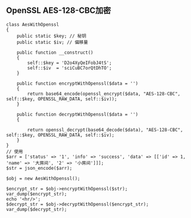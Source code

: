 ## OpenSSL AES-128-CBC加密 ##

    class AesWithOpenssl
	{   
	    public static $key; // 秘钥
	    public static $iv; // 偏移量
	    
	    public function __construct()
	    {    
	        self::$key = 'D2o4XyQeIFobJ4tS';
	        self::$iv  = 'sciCuBC7orQtDhTO';
	    }
	    
	    public function encryptWithOpenssl($data = '')
	    {   
	        return base64_encode(openssl_encrypt($data, "AES-128-CBC", self::$key, OPENSSL_RAW_DATA, self::$iv));
	    }
	    
	    public function decryptWithOpenssl($data = '')
	    {   
	        
	        return openssl_decrypt(base64_decode($data), "AES-128-CBC", self::$key, OPENSSL_RAW_DATA, self::$iv);
	    }
	}
	// 使用
	$arr = ['status' => '1', 'info' => 'success', 'data' => [['id' => 1, 'name' => '大房间', '2' => '小房间']]];
	$str = json_encode($arr);
	
	$obj = new AesWithOpenssl();
	
	$encrypt_str = $obj->encryptWithOpenssl($str);
	var_dump($encrypt_str);
	echo '<hr/>';
	$decrypt_str = $obj->decryptWithOpenssl($encrypt_str);
	var_dump($decrypt_str);